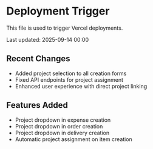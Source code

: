 # Deployment Trigger

This file is used to trigger Vercel deployments.

Last updated: 2025-09-14 00:00

## Recent Changes
- Added project selection to all creation forms
- Fixed API endpoints for project assignment
- Enhanced user experience with direct project linking

## Features Added
- Project dropdown in expense creation
- Project dropdown in order creation  
- Project dropdown in delivery creation
- Automatic project assignment on item creation
